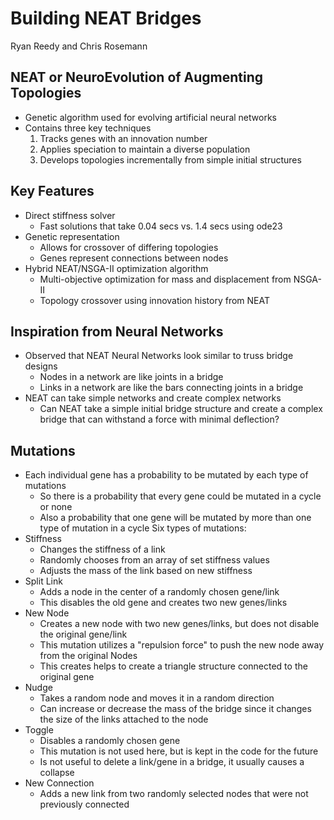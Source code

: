 
# Building NEAT Bridges
Ryan Reedy and Chris Rosemann
## NEAT or NeuroEvolution of Augmenting Topologies
- Genetic algorithm used for evolving artificial neural networks
- Contains three key techniques
  1. Tracks genes with an innovation number
  2. Applies speciation to maintain a diverse population
  3. Develops topologies incrementally from simple initial structures

## Key Features
- Direct stiffness solver
  - Fast solutions that take 0.04 secs vs. 1.4 secs using ode23
- Genetic representation
  - Allows for crossover of differing topologies
  - Genes represent connections between nodes
- Hybrid NEAT/NSGA-II optimization algorithm
  - Multi-objective optimization for mass and displacement from NSGA-II
  - Topology crossover using innovation history from NEAT

## Inspiration from Neural Networks
- Observed that NEAT Neural Networks look similar to truss bridge designs
  - Nodes in a network are like joints in a bridge
  - Links in a network are like the bars connecting joints in a bridge
- NEAT can take simple networks and create complex networks
  - Can NEAT take a simple initial bridge structure and create a complex bridge
      that can withstand a force with minimal deflection?

## Mutations
- Each individual gene has a probability to be mutated by each type of mutations
  - So there is a probability that every gene could be mutated in a cycle or none
  - Also a probability that one gene will be mutated by more than one type of
    mutation in a cycle
Six types of mutations:
- Stiffness
  - Changes the stiffness of a link
  - Randomly chooses from an array of set stiffness values
  - Adjusts the mass of the link based on new stiffness
- Split Link
  - Adds a node in the center of a randomly chosen gene/link
  - This disables the old gene and creates two new genes/links
- New Node
  - Creates a new node with two new genes/links, but does not disable the original gene/link
  - This mutation utilizes a "repulsion force" to push the new node away from the original Nodes
  - This creates helps to create a triangle structure connected to the original gene
- Nudge
  - Takes a random node and moves it in a random direction
  - Can increase or decrease the mass of the bridge since it changes the size of the links
      attached to the node
- Toggle
  - Disables a randomly chosen gene
  - This mutation is not used here, but is kept in the code for the future
  - Is not useful to delete a link/gene in a bridge, it usually causes a collapse
- New Connection
  - Adds a new link from two randomly selected nodes that were not previously connected
